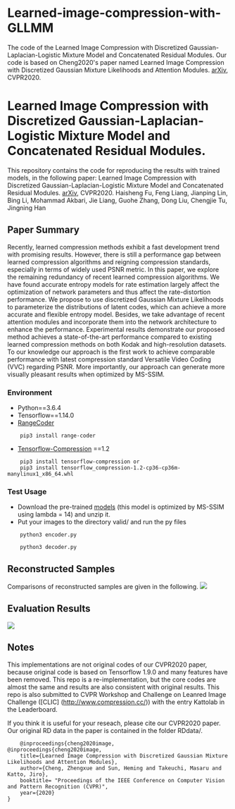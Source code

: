 # Learned-image-compression-with-GLLMM
The code of the Learned Image Compression with Discretized Gaussian-Laplacian-Logistic Mixture Model and Concatenated Residual Modules.
Our code is based on Cheng2020's paper named  Learned Image Compression with Discretized Gaussian Mixture Likelihoods and Attention Modules. [arXiv](https://arxiv.org/abs/2001.01568), CVPR2020. 
# Learned Image Compression with Discretized Gaussian-Laplacian-Logistic Mixture Model and Concatenated Residual Modules.
This repository contains the code for reproducing the results with trained models, in the following paper:
Learned Image Compression with Discretized Gaussian-Laplacian-Logistic Mixture Model and Concatenated Residual Modules. [arXiv](https://arxiv.org/abs/2001.01568), CVPR2020.
Haisheng Fu, Feng Liang, Jianping Lin, Bing Li, Mohammad Akbari, Jie Liang, Guohe Zhang, Dong Liu, Chengjie Tu, Jingning Han

## Paper Summary
Recently, learned compression methods exhibit a fast development trend with promising results. However, there is still a performance gap between learned compression algorithms and reigning compression standards, especially in terms of widely used PSNR metric. In this paper, we explore the remaining redundancy of recent learned compression algorithms. We have found accurate entropy models for rate estimation largely affect the optimization of network parameters and thus affect the rate-distortion performance. We propose to use discretized Gaussian Mixture Likelihoods to parameterize the distributions of latent codes, which can achieve a more accurate and flexible entropy model. Besides, we take advantage of recent attention modules and incorporate them into the network architecture to enhance the performance. Experimental results demonstrate our proposed method achieves a state-of-the-art performance compared to existing learned compression methods on both Kodak and high-resolution datasets. 
To our knowledge our approach is the first work to achieve comparable performance with latest compression standard Versatile Video Coding (VVC) regarding PSNR. More importantly, our approach can generate more visually pleasant results when optimized by MS-SSIM.
### Environment 
* Python==3.6.4
* Tensorflow==1.14.0
* [RangeCoder](https://github.com/lucastheis/rangecoder)
```   
    pip3 install range-coder
```
* [Tensorflow-Compression](https://github.com/tensorflow/compression) ==1.2
```
    pip3 install tensorflow-compression or 
    pip3 install tensorflow_compression-1.2-cp36-cp36m-manylinux1_x86_64.whl
```
### Test Usage
* Download the pre-trained [models](https://drive.google.com/open?id=19b92ey1g30R2OvWupekLQNb3TjHs5HLX) (this model is optimized by MS-SSIM using lambda = 14) and unzip it.
* Put your images to the directory valid/ and run the py files
```
    python3 encoder.py
```
```
    python3 decoder.py
```
## Reconstructed Samples
Comparisons of reconstructed samples are given in the following.
![](https://github.com/ZhengxueCheng/Learned-Image-Compression-with-GMM-and-Attention/blob/master/figures/visualizationKodim21Ver2.png)
## Evaluation Results
![](https://github.com/ZhengxueCheng/Learned-Image-Compression-with-GMM-and-Attention/blob/master/figures/RD.PNG)
## Notes
This implementations are not original codes of our CVPR2020 paper, because original code is based on Tensorflow 1.9.0 and many features have been removed. This repo is a re-implementation, but the core codes are almost the same and results are also consistent with original results. This repo is also submitted to CVPR Workshop and Challenge on Leanred Image Challenge ([CLIC] (http://www.compression.cc/)) with the entry Kattolab in the Leaderboard.

If you think it is useful for your reseach, please cite our CVPR2020 paper. Our original RD data in the paper is contained in the folder RDdata/.
```
    @inproceedings{cheng2020image,
@inproceedings{cheng2020image,
    title={Learned Image Compression with Discretized Gaussian Mixture Likelihoods and Attention Modules},
    author={Cheng, Zhengxue and Sun, Heming and Takeuchi, Masaru and Katto, Jiro},
    booktitle= "Proceedings of the IEEE Conference on Computer Vision and Pattern Recognition (CVPR)",
    year={2020}
}
